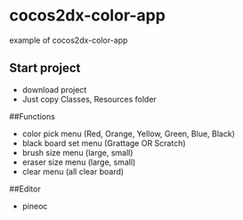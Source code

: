 # cocos2dx-color-app
example of cocos2dx-color-app 


## Start project
- download project
- Just copy Classes, Resources folder

##Functions
- color pick menu (Red, Orange, Yellow, Green, Blue, Black)
- black board set menu (Grattage OR Scratch)
- brush size menu (large, small)
- eraser size menu (large, small)
- clear menu (all clear board)

##Editor
- pineoc
